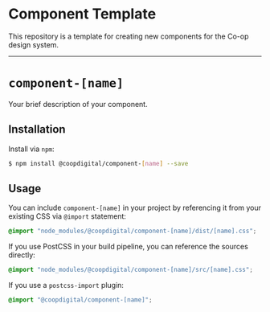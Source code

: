 # Component Template
This repository is a template for creating new components for the Co-op design system.

---

# `component-[name]`
Your brief description of your component.

## Installation
Install via `npm`:
```bash
$ npm install @coopdigital/component-[name] --save
```

## Usage
You can include `component-[name]` in your project by referencing it from your existing CSS via `@import` statement:
```css
@import "node_modules/@coopdigital/component-[name]/dist/[name].css";
```

If you use PostCSS in your build pipeline, you can reference the sources directly:
```css
@import "node_modules/@coopdigital/component-[name]/src/[name].css";
```

If you use a `postcss-import` plugin:
```css
@import "@coopdigital/component-[name]";
```
